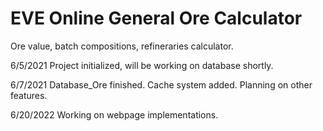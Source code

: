 # EVE Online General Ore Calculator
 Ore value, batch compositions, refineraries calculator.

6/5/2021 
Project initialized, will be working on database shortly.

6/7/2021
Database_Ore finished. Cache system added. Planning on other features.

6/20/2022
Working on webpage implementations.